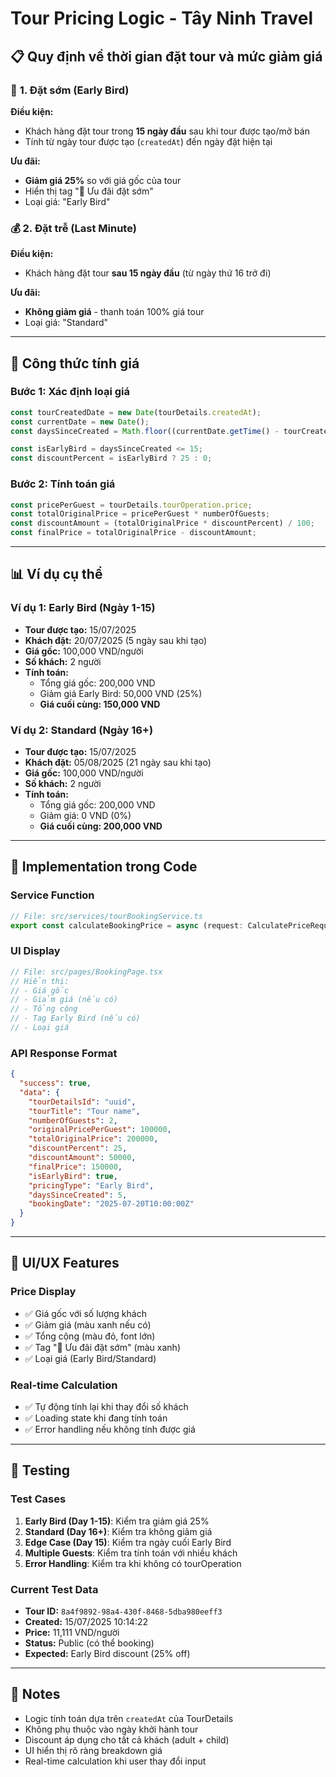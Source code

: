 # Tour Pricing Logic - Tây Ninh Travel

## 📋 Quy định về thời gian đặt tour và mức giảm giá

### 🎯 **1. Đặt sớm (Early Bird)**

**Điều kiện:**
- Khách hàng đặt tour trong **15 ngày đầu** sau khi tour được tạo/mở bán
- Tính từ ngày tour được tạo (`createdAt`) đến ngày đặt hiện tại

**Ưu đãi:**
- **Giảm giá 25%** so với giá gốc của tour
- Hiển thị tag "🎉 Ưu đãi đặt sớm"
- Loại giá: "Early Bird"

### 💰 **2. Đặt trễ (Last Minute)**

**Điều kiện:**
- Khách hàng đặt tour **sau 15 ngày đầu** (từ ngày thứ 16 trở đi)

**Ưu đãi:**
- **Không giảm giá** - thanh toán 100% giá tour
- Loại giá: "Standard"

---

## 🧮 **Công thức tính giá**

### **Bước 1: Xác định loại giá**
```javascript
const tourCreatedDate = new Date(tourDetails.createdAt);
const currentDate = new Date();
const daysSinceCreated = Math.floor((currentDate.getTime() - tourCreatedDate.getTime()) / (1000 * 60 * 60 * 24));

const isEarlyBird = daysSinceCreated <= 15;
const discountPercent = isEarlyBird ? 25 : 0;
```

### **Bước 2: Tính toán giá**
```javascript
const pricePerGuest = tourDetails.tourOperation.price;
const totalOriginalPrice = pricePerGuest * numberOfGuests;
const discountAmount = (totalOriginalPrice * discountPercent) / 100;
const finalPrice = totalOriginalPrice - discountAmount;
```

---

## 📊 **Ví dụ cụ thể**

### **Ví dụ 1: Early Bird (Ngày 1-15)**
- **Tour được tạo:** 15/07/2025
- **Khách đặt:** 20/07/2025 (5 ngày sau khi tạo)
- **Giá gốc:** 100,000 VND/người
- **Số khách:** 2 người
- **Tính toán:**
  - Tổng giá gốc: 200,000 VND
  - Giảm giá Early Bird: 50,000 VND (25%)
  - **Giá cuối cùng: 150,000 VND**

### **Ví dụ 2: Standard (Ngày 16+)**
- **Tour được tạo:** 15/07/2025
- **Khách đặt:** 05/08/2025 (21 ngày sau khi tạo)
- **Giá gốc:** 100,000 VND/người
- **Số khách:** 2 người
- **Tính toán:**
  - Tổng giá gốc: 200,000 VND
  - Giảm giá: 0 VND (0%)
  - **Giá cuối cùng: 200,000 VND**

---

## 🔧 **Implementation trong Code**

### **Service Function**
```typescript
// File: src/services/tourBookingService.ts
export const calculateBookingPrice = async (request: CalculatePriceRequest, token?: string)
```

### **UI Display**
```typescript
// File: src/pages/BookingPage.tsx
// Hiển thị:
// - Giá gốc
// - Giảm giá (nếu có)
// - Tổng cộng
// - Tag Early Bird (nếu có)
// - Loại giá
```

### **API Response Format**
```json
{
  "success": true,
  "data": {
    "tourDetailsId": "uuid",
    "tourTitle": "Tour name",
    "numberOfGuests": 2,
    "originalPricePerGuest": 100000,
    "totalOriginalPrice": 200000,
    "discountPercent": 25,
    "discountAmount": 50000,
    "finalPrice": 150000,
    "isEarlyBird": true,
    "pricingType": "Early Bird",
    "daysSinceCreated": 5,
    "bookingDate": "2025-07-20T10:00:00Z"
  }
}
```

---

## 🎨 **UI/UX Features**

### **Price Display**
- ✅ Giá gốc với số lượng khách
- ✅ Giảm giá (màu xanh nếu có)
- ✅ Tổng cộng (màu đỏ, font lớn)
- ✅ Tag "🎉 Ưu đãi đặt sớm" (màu xanh)
- ✅ Loại giá (Early Bird/Standard)

### **Real-time Calculation**
- ✅ Tự động tính lại khi thay đổi số khách
- ✅ Loading state khi đang tính toán
- ✅ Error handling nếu không tính được giá

---

## 🚀 **Testing**

### **Test Cases**
1. **Early Bird (Day 1-15)**: Kiểm tra giảm giá 25%
2. **Standard (Day 16+)**: Kiểm tra không giảm giá
3. **Edge Case (Day 15)**: Kiểm tra ngày cuối Early Bird
4. **Multiple Guests**: Kiểm tra tính toán với nhiều khách
5. **Error Handling**: Kiểm tra khi không có tourOperation

### **Current Test Data**
- **Tour ID:** `8a4f9892-98a4-430f-8468-5dba980eeff3`
- **Created:** 15/07/2025 10:14:22
- **Price:** 11,111 VND/người
- **Status:** Public (có thể booking)
- **Expected:** Early Bird discount (25% off)

---

## 📝 **Notes**

- Logic tính toán dựa trên `createdAt` của TourDetails
- Không phụ thuộc vào ngày khởi hành tour
- Discount áp dụng cho tất cả khách (adult + child)
- UI hiển thị rõ ràng breakdown giá
- Real-time calculation khi user thay đổi input
